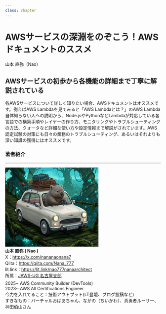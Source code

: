 ```yaml
---
class: chapter
---
```


# AWSサービスの深淵をのぞこう！AWSドキュメントのススメ

<div class="flush-right">
山本 直弥（Nao）
</div>

## AWSサービスの初歩から各機能の詳細まで丁寧に解説されている
各AWSサービスについて詳しく知りたい場合、AWSドキュメントはオススメです。例えばAWS 
Lambdaを見てみると「AWS Lambdaとは？」のAWS Lambda自体知らない人への説明から、Node.jsやPythonなどLambdaが対応している各言語での構築手順やレイヤーの作り方、モニタリングやトラブルシューティングの方法、クォータなど詳細な使い方や設定情報まで解説がされています。AWS認定試験の対策にも日々の業務のトラブルシューティング、あるいはそれよりも深い知識の獲得にはオススメです。

### 著者紹介

---

<div class="author-profile">
    <img src="images/naosan.jpg" width="60%">
    <div>
        <div>
            <b>山本 直弥 ( Nao )</b></br> 
            X：<a href="https://x.com/nananaonana7">https://x.com/nananaonana7</a></br> 
            Qiita：<a href="https://qiita.com/Nana_777">https://qiita.com/Nana_777</a></br> 
            lit.link：<a href="https://qiita.com/Nana_777">https://lit.link/nao777nanaarchitect</a></br> 
            所属：<a href="https://jawsug-nagoya.connpass.com/">JAWS-UG 名古屋支部</a>
        </div>
    </div>
</div>
<p style="margin-top: 0.5em; margin-bottom: 2em;">
2025~ AWS Community Builder (DevTools)<br>
2023~ AWS All Certifications Engineer<br>
今力を入れてること：技術アウトプット(LT登壇、ブログ投稿など) <br> 
すきなもの：バーチャルおばあちゃん、ながの（ちいかわ）、真勇者ルーサー、神田伯山さん<br>
</p>